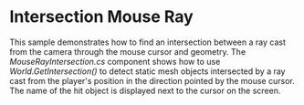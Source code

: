 # Intersection Mouse Ray

This sample demonstrates how to find an intersection between a ray cast from the camera through the mouse cursor and geometry.
The *MouseRayIntersection.cs* component shows how to use *World.GetIntersection()* to detect static mesh objects intersected by a ray cast from the player's position in the direction pointed by the mouse cursor. The name of the hit object is displayed next to the cursor on the screen.